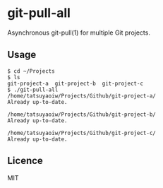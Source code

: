 # git-pull-all

Asynchronous git-pull(1) for multiple Git projects.

## Usage

```
$ cd ~/Projects
$ ls
git-project-a  git-project-b  git-project-c
$ ./git-pull-all
/home/tatsuyaoiw/Projects/Github/git-project-a/
Already up-to-date.

/home/tatsuyaoiw/Projects/Github/git-project-b/
Already up-to-date.

/home/tatsuyaoiw/Projects/Github/git-project-c/
Already up-to-date.
```

## Licence

MIT